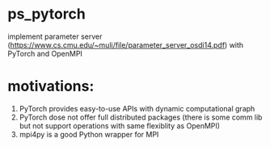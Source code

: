 # ps_pytorch
implement parameter server (https://www.cs.cmu.edu/~muli/file/parameter_server_osdi14.pdf) with PyTorch and OpenMPI

# motivations:
1. PyTorch provides easy-to-use APIs with dynamic computational graph
2. PyTorch dose not offer full distributed packages (there is some comm lib but not support operations with same flexiblity as OpenMPI)
3. mpi4py is a good Python wrapper for MPI
